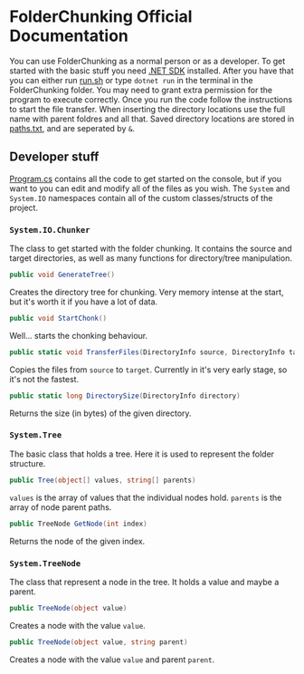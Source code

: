 # FolderChunking Official Documentation

You can use FolderChunking as a normal person or as a developer. To get started with the basic stuff you need [.NET SDK](https://dotnet.microsoft.com/en-us/download) installed. After you have that you can either run [run.sh](run.sh) or type `dotnet run` in the terminal in the FolderChunking folder. You may need to grant extra permission for the program to execute correctly. Once you run the code follow the instructions to start the file transfer. When inserting the directory locations use the full name with parent foldres and all that. Saved directory locations are stored in [paths.txt](paths.txt), and are seperated by `&`.

## Developer stuff

[Program.cs](Program.cs) contains all the code to get started on the console, but if you want to you can edit and modify all of the files as you wish. The `System` and `System.IO` namespaces contain all of the custom classes/structs of the project.
### `System.IO.Chunker`
The class to get started with the folder chunking. It contains the source and target directories, as well as many functions for directory/tree manipulation.
```cs
public void GenerateTree()
```
Creates the directory tree for chunking. Very memory intense at the start, but it's worth it if you have a lot of data.
```cs
public void StartChonk()
```
Well... starts the chonking behaviour.
```cs
public static void TransferFiles(DirectoryInfo source, DirectoryInfo target)
```
Copies the files from `source` to `target`. Currently in it's very early stage, so it's not the fastest.
```cs
public static long DirectorySize(DirectoryInfo directory)
```
Returns the size (in bytes) of the given directory.
### `System.Tree`
The basic class that holds a tree. Here it is used to represent the folder structure.
```cs
public Tree(object[] values, string[] parents)
```
`values` is the array of values that the individual nodes hold. `parents` is the array of node parent paths.
```cs
public TreeNode GetNode(int index)
```
Returns the node of the given index.
### `System.TreeNode`
The class that represent a node in the tree. It holds a value and maybe a parent.
```cs
public TreeNode(object value)
```
Creates a node with the value `value`.
```cs
public TreeNode(object value, string parent)
```
Creates a node with the value `value` and parent `parent`.